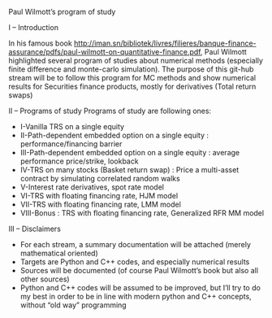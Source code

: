 Paul Wilmott’s program of study

I – Introduction

In his famous book http://iman.sn/bibliotek/livres/filieres/banque-finance-assurance/pdfs/paul-wilmott-on-quantitative-finance.pdf, Paul Wilmott highlighted several program of studies about numerical methods (especially finite difference and monte-carlo simulation). The purpose of this git-hub stream will be to follow this program for MC methods and show numerical results for Securities finance products, mostly for derivatives (Total return swaps)

II – Programs of study
Programs of study are following ones:

- I-Vanilla TRS  on a single equity
- II-Path-dependent embedded option on a single equity : performance/financing barrier
- III-Path-dependent embedded option on a single equity : average performance price/strike, lookback
- IV-TRS on many stocks (Basket return swap) : Price a multi-asset contract by simulating correlated random walks
- V-Interest rate derivatives, spot rate model
- VI-TRS with floating financing rate, HJM model
- VII-TRS with floating financing rate, LMM model
- VIII-Bonus : TRS with floating financing rate, Generalized RFR MM model

III – Disclaimers
-	For each stream, a summary documentation will be attached (merely mathematical oriented)
-	Targets are Python and C++ codes, and especially numerical results
-	Sources will be documented (of course Paul Wilmott’s book but also all other sources)
-	Python and C++ codes will be assumed to be improved, but I’ll try to do my best in order to be in line with modern python and C++ concepts, without “old way” programming
